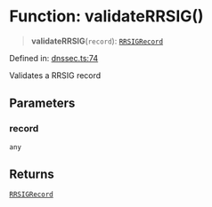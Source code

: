 # Function: validateRRSIG()

> **validateRRSIG**(`record`): [`RRSIGRecord`](../interfaces/RRSIGRecord.md)

Defined in: [dnssec.ts:74](https://github.com/Nick2bad4u/dnsValidator/blob/main/src/dnssec.ts#L74)

Validates a RRSIG record

## Parameters

### record

`any`

## Returns

[`RRSIGRecord`](../interfaces/RRSIGRecord.md)
